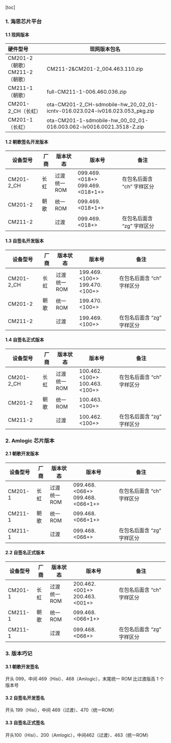 [toc]

### 1. 海思芯片平台

#### 1.1 现网版本

| 硬件型号                            | 现网版本包名                                                 |
| :---------------------------------- | ------------------------------------------------------------ |
| CM201-2（朝歌）<br/>CM211-2（朝歌） | CM211-2&CM201-2_004.463.110.zip                              |
| CM211-1（朝歌）                     | full-CM211-1-006.460.036.zip                                 |
| CM201-2_CH（长虹）                  | ota-CM201-2_CH-sdmobile-hw_20_02_01-icntv-016.023.024-iv016.023.053_pkg.zip |
| CM201-1（长虹）                     | ota-CM201-1-sdmobile-hw_00_02_01-016.003.062-iv0016.0021.3518-Z.zip |

#### 1.2 朝歌签名开发版本

| 设备型号   | 厂商 | 版本状态    | 版本号                               | 备注                       |
| ---------- | ---- | ----------- | ------------------------------------ | -------------------------- |
| CM201-2_CH | 长虹 | 过渡<br/>统一ROM | 099.469.\<018+\><br/>099.469.\<018+1+\> | 在包名后面含 “ch” 字样区分 |
| CM201-2    | 朝歌 | 统一ROM     | 099.469.\<018+1+\>                   |                            |
| CM211-2    |      | 过渡        | 099.469.\<018+\>                     | 在包名后面含 “zg” 字样区分 |

#### 1.3 自签名开发版本

| 设备型号   | 厂商 | 版本状态         | 版本号                                | 备注                       |
| ---------- | ---- | ---------------- | ------------------------------------- | -------------------------- |
| CM201-2_CH | 长虹 | 过渡<br/>统一ROM | 199.469.\<100+\><br/>199.470.\<100+\> | 在包名后面含 “ch” 字样区分 |
| CM201-2    | 朝歌 | 统一ROM          | 199.470.\<100+\>                      |                            |
| CM211-2    |      | 过渡             | 199.469.\<100+\>                      | 在包名后面含 “zg” 字样区分 |

#### 1.4 自签名正式版本

| 设备型号   | 厂商 | 版本状态         | 版本号                                | 备注                       |
| ---------- | ---- | ---------------- | ------------------------------------- | -------------------------- |
| CM201-2_CH | 长虹 | 过渡<br/>统一ROM | 100.462.\<100+\><br/>100.463.\<100+\> | 在包名后面含 “ch” 字样区分 |
| CM201-2    | 朝歌 | 统一ROM          | 100.463.\<100+\>                      |                            |
| CM211-2    |      | 过渡             | 100.462.\<100+\>                      | 在包名后面含 “zg” 字样区分 |

### 2. Amlogic 芯片版本

#### 2.1 朝歌开发版本

| 设备型号 | 厂商 | 版本状态         | 版本号                                  | 备注                       |
| -------- | ---- | ---------------- | --------------------------------------- | -------------------------- |
| CM201-1  | 长虹 | 过渡<br/>统一ROM | 099.468.\<066+\><br/>099.468.\<066+1+\> | 在包名后面含 “ch” 字样区分 |
| CM211-1  | 朝歌 | 统一ROM          | 099.468.\<066+1+\>                      |                            |
| CM211-1  |      | 过渡             | 099.468.\<066+\>                        | 在包名后面含 “zg” 字样区分 |

#### 2.2 自签名正式版本

| 设备型号 | 厂商 | 版本状态         | 版本号                                | 备注                       |
| -------- | ---- | ---------------- | ------------------------------------- | -------------------------- |
| CM201-1  | 长虹 | 过渡<br/>统一ROM | 200.462.\<001+\><br/>200.463.\<001+\> | 在包名后面含 “ch” 字样区分 |
| CM211-1  | 朝歌 | 统一ROM          | 099.468.\<066+1+\>                    |                            |
| CM211-1  |      | 过渡             | 099.468.\<066+\>                      | 在包名后面含 “zg” 字样区分 |

### 3. 版本巧记

#### 3.1 朝歌开发签名

开头 099，中间 469（Hisi）、468（Amlogic），末尾统一 ROM 比过渡版高 1 个版本号

#### 3.2 自签名开发签名

开头 199（Hisi），中间 469（过渡）、470（统一ROM）

#### 3.3 自签名正式签名

开头100（Hisi）、200（Amlogic），中间462（过渡）、463（统一ROM）